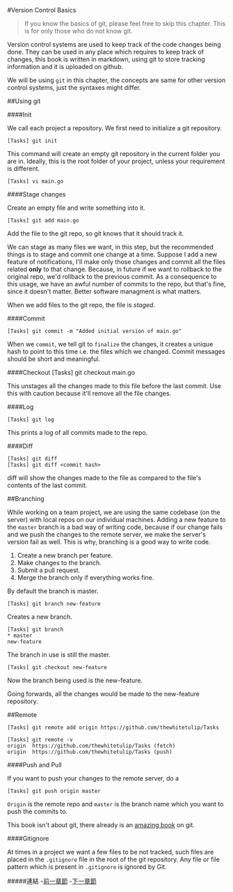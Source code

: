 #Version Control Basics

>If you know the basics of git, please feel free to skip this chapter. This is for only those who do not know git.

Version control systems are used to keep track of the code changes being done. They can be used in any place which requires to keep track of changes, this book is written in markdown, using git to store tracking information and it is uploaded on github.

We will be using `git` in this chapter, the concepts are same for other version control systems, just the syntaxes might differ.

##Using git

####Init

We call each project a repository. We first need to initialize a git repository.

    [Tasks] git init

This command will create an empty git repository in the current folder you are in. Ideally, this is the root folder of your project, unless your requirement is different.

	[Tasks] vi main.go

####Stage changes

Create an empty file and write something into it.

	[Tasks] git add main.go

Add the file to the git repo, so git knows that it should track it.

We can stage as many files we want, in this step, but the recommended things is to stage and commit one change at a time. Suppose I add a new feature of notifications, I'll make only those changes and commit all the files related **only** to that change. Because, in future if we want to rollback to the original repo, we'd rollback to the previous commit. As a consequence to this usage, we have an awful number of commits to the repo, but that's fine, since it doesn't matter. Better software managment is what matters.

When we add files to the git repo, the file is *staged*.

####Commit

	[Tasks] git commit -m "Added initial version of main.go"

When we `commit`, we tell git to `finalize` the changes, it creates a unique hash to point to this time i.e. the files which we changed.
Commit messages should be short and meaningful.

####Checkout
	[Tasks] git checkout main.go

This unstages all the changes made to this file before the last commit. Use this with caution because it'll remove all the file changes.

####Log

	[Tasks] git log

This prints a log of all commits made to the repo.

####Diff
	
	[Tasks] git diff
	[Tasks] git diff <commit hash>

diff will show the changes made to the file as compared to the file's contents of the last commit.

##Branching

While working on a team project, we are using the same codebase (on the server) with local repos on our individual machines. Adding a new feature to the `master` branch is a bad way of writing code, because if our change fails and we push the changes to the remote server, we make the server's version fail as well. This is why, branching is a good way to write code.

1. Create a new branch per feature.
1. Make changes to the branch.
1. Submit a pull request.
1. Merge the branch only if everything works fine.

By default the branch is master.

	[Tasks] git branch new-feature

Creates a new branch.

	[Tasks] git branch
	* master
  	new-feature

The branch in use is still the master.

	[Tasks] git checkout new-feature

Now the branch being used is the new-feature.

Going forwards, all the changes would be made to the new-feature repository.

##Remote

	[Tasks] git remote add origin https://github.com/thewhitetulip/Tasks

	[Tasks] git remote -v
	origin  https://github.com/thewhitetulip/Tasks (fetch)
	origin  https://github.com/thewhitetulip/Tasks (push)

####Push and Pull

If you want to push your changes to the remote server, do a 

	[Tasks] git push origin master

`Origin` is the remote repo and `master` is the branch name which you want to push the commits to.

This book isn't about git, there already is an [amazing book](https://git-scm.com/book/en/v2) on git.

####Gitignore

At times in a project we want a few files to be not tracked, such files are placed in the `.gitignore` file in the root of the git repository. Any file or file pattern which is present in `.gitignore` is ignored by Git.

#####連結
-[前一章節](9.0unitTesting.md)
-[下一章節](9.2socketProgramming.md)
